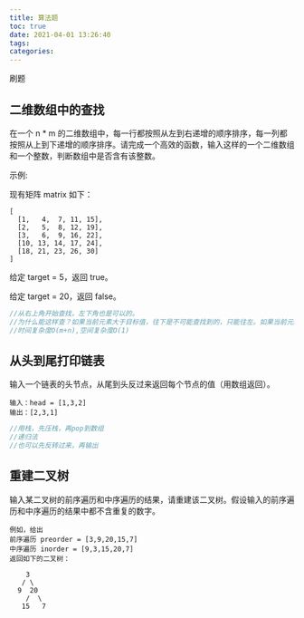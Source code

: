 ```yaml
---
title: 算法题
toc: true
date: 2021-04-01 13:26:40
tags:
categories:
---
```


刷题

<!--more-->

## 二维数组中的查找

在一个 n * m 的二维数组中，每一行都按照从左到右递增的顺序排序，每一列都按照从上到下递增的顺序排序。请完成一个高效的函数，输入这样的一个二维数组和一个整数，判断数组中是否含有该整数。

示例:

现有矩阵 matrix 如下：

```
[
  [1,   4,  7, 11, 15],
  [2,   5,  8, 12, 19],
  [3,   6,  9, 16, 22],
  [10, 13, 14, 17, 24],
  [18, 21, 23, 26, 30]
]
```

给定 target = 5，返回 true。

给定 target = 20，返回 false。

```c++
//从右上角开始查找，左下角也是可以的。
//为什么能这样查？如果当前元素大于目标值，往下是不可能查找到的，只能往左。如果当前元素小于目标值，左边的元素也都小于目标值，只能向下。
//时间复杂度O(m+n),空间复杂度O(1)
```

## 从头到尾打印链表

输入一个链表的头节点，从尾到头反过来返回每个节点的值（用数组返回）。

```
输入：head = [1,3,2]
输出：[2,3,1]
```

```c++
//用栈，先压栈，再pop到数组
//递归法
//也可以先反转过来，再输出
```

## 重建二叉树

输入某二叉树的前序遍历和中序遍历的结果，请重建该二叉树。假设输入的前序遍历和中序遍历的结果中都不含重复的数字。

```
例如，给出
前序遍历 preorder = [3,9,20,15,7]
中序遍历 inorder = [9,3,15,20,7]
返回如下的二叉树：

    3
   / \
  9  20
    /  \
   15   7
```

```

```



